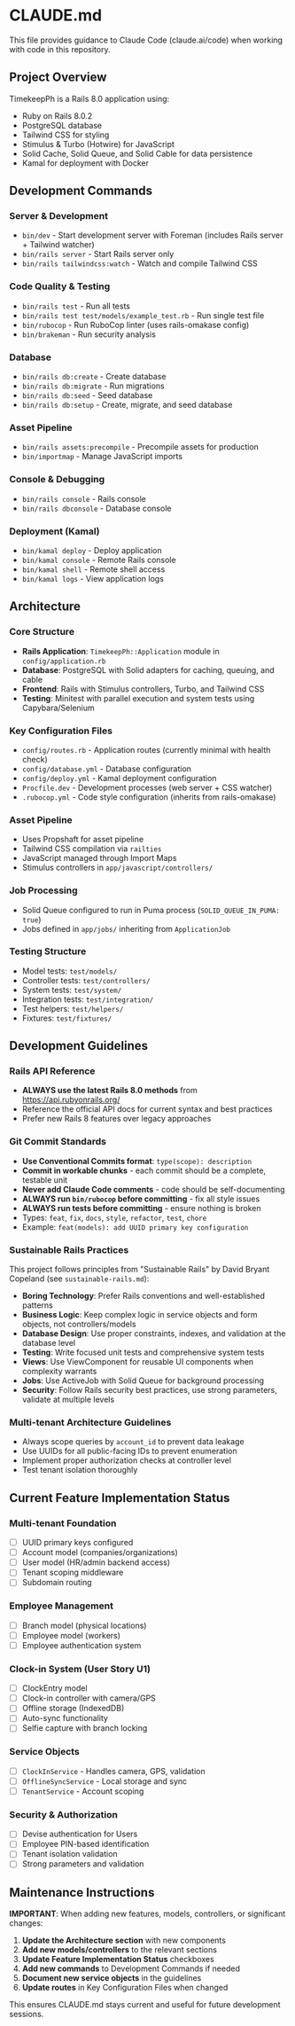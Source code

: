# CLAUDE.md

This file provides guidance to Claude Code (claude.ai/code) when working with code in this repository.

## Project Overview

TimekeepPh is a Rails 8.0 application using:
- Ruby on Rails 8.0.2
- PostgreSQL database
- Tailwind CSS for styling
- Stimulus & Turbo (Hotwire) for JavaScript
- Solid Cache, Solid Queue, and Solid Cable for data persistence
- Kamal for deployment with Docker

## Development Commands

### Server & Development
- `bin/dev` - Start development server with Foreman (includes Rails server + Tailwind watcher)
- `bin/rails server` - Start Rails server only
- `bin/rails tailwindcss:watch` - Watch and compile Tailwind CSS

### Code Quality & Testing
- `bin/rails test` - Run all tests
- `bin/rails test test/models/example_test.rb` - Run single test file
- `bin/rubocop` - Run RuboCop linter (uses rails-omakase config)
- `bin/brakeman` - Run security analysis

### Database
- `bin/rails db:create` - Create database
- `bin/rails db:migrate` - Run migrations
- `bin/rails db:seed` - Seed database
- `bin/rails db:setup` - Create, migrate, and seed database

### Asset Pipeline
- `bin/rails assets:precompile` - Precompile assets for production
- `bin/importmap` - Manage JavaScript imports

### Console & Debugging
- `bin/rails console` - Rails console
- `bin/rails dbconsole` - Database console

### Deployment (Kamal)
- `bin/kamal deploy` - Deploy application
- `bin/kamal console` - Remote Rails console
- `bin/kamal shell` - Remote shell access
- `bin/kamal logs` - View application logs

## Architecture

### Core Structure
- **Rails Application**: `TimekeepPh::Application` module in `config/application.rb`
- **Database**: PostgreSQL with Solid adapters for caching, queuing, and cable
- **Frontend**: Rails with Stimulus controllers, Turbo, and Tailwind CSS
- **Testing**: Minitest with parallel execution and system tests using Capybara/Selenium

### Key Configuration Files
- `config/routes.rb` - Application routes (currently minimal with health check)
- `config/database.yml` - Database configuration
- `config/deploy.yml` - Kamal deployment configuration
- `Procfile.dev` - Development processes (web server + CSS watcher)
- `.rubocop.yml` - Code style configuration (inherits from rails-omakase)

### Asset Pipeline
- Uses Propshaft for asset pipeline
- Tailwind CSS compilation via `railties`
- JavaScript managed through Import Maps
- Stimulus controllers in `app/javascript/controllers/`

### Job Processing
- Solid Queue configured to run in Puma process (`SOLID_QUEUE_IN_PUMA: true`)
- Jobs defined in `app/jobs/` inheriting from `ApplicationJob`

### Testing Structure
- Model tests: `test/models/`
- Controller tests: `test/controllers/`
- System tests: `test/system/`
- Integration tests: `test/integration/`
- Test helpers: `test/helpers/`
- Fixtures: `test/fixtures/`

## Development Guidelines

### Rails API Reference
- **ALWAYS use the latest Rails 8.0 methods** from https://api.rubyonrails.org/
- Reference the official API docs for current syntax and best practices
- Prefer new Rails 8 features over legacy approaches

### Git Commit Standards
- **Use Conventional Commits format**: `type(scope): description`
- **Commit in workable chunks** - each commit should be a complete, testable unit
- **Never add Claude Code comments** - code should be self-documenting
- **ALWAYS run `bin/rubocop` before committing** - fix all style issues
- **ALWAYS run tests before committing** - ensure nothing is broken
- Types: `feat`, `fix`, `docs`, `style`, `refactor`, `test`, `chore`
- Example: `feat(models): add UUID primary key configuration`

### Sustainable Rails Practices
This project follows principles from "Sustainable Rails" by David Bryant Copeland (see `sustainable-rails.md`):

- **Boring Technology**: Prefer Rails conventions and well-established patterns
- **Business Logic**: Keep complex logic in service objects and form objects, not controllers/models
- **Database Design**: Use proper constraints, indexes, and validation at the database level
- **Testing**: Write focused unit tests and comprehensive system tests
- **Views**: Use ViewComponent for reusable UI components when complexity warrants
- **Jobs**: Use ActiveJob with Solid Queue for background processing
- **Security**: Follow Rails security best practices, use strong parameters, validate at multiple levels

### Multi-tenant Architecture Guidelines
- Always scope queries by `account_id` to prevent data leakage
- Use UUIDs for all public-facing IDs to prevent enumeration
- Implement proper authorization checks at controller level
- Test tenant isolation thoroughly

## Current Feature Implementation Status

### Multi-tenant Foundation
- [ ] UUID primary keys configured
- [ ] Account model (companies/organizations)
- [ ] User model (HR/admin backend access)
- [ ] Tenant scoping middleware
- [ ] Subdomain routing

### Employee Management
- [ ] Branch model (physical locations)
- [ ] Employee model (workers)
- [ ] Employee authentication system

### Clock-in System (User Story U1)
- [ ] ClockEntry model
- [ ] Clock-in controller with camera/GPS
- [ ] Offline storage (IndexedDB)
- [ ] Auto-sync functionality
- [ ] Selfie capture with branch locking

### Service Objects
- [ ] `ClockInService` - Handles camera, GPS, validation
- [ ] `OfflineSyncService` - Local storage and sync
- [ ] `TenantService` - Account scoping

### Security & Authorization
- [ ] Devise authentication for Users
- [ ] Employee PIN-based identification
- [ ] Tenant isolation validation
- [ ] Strong parameters and validation

## Maintenance Instructions

**IMPORTANT**: When adding new features, models, controllers, or significant changes:

1. **Update the Architecture section** with new components
2. **Add new models/controllers** to the relevant sections
3. **Update Feature Implementation Status** checkboxes
4. **Add new commands** to Development Commands if needed
5. **Document new service objects** in the guidelines
6. **Update routes** in Key Configuration Files when changed

This ensures CLAUDE.md stays current and useful for future development sessions.